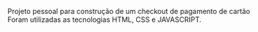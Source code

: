 Projeto pessoal para construção de um checkout de pagamento de cartão
Foram utilizadas as tecnologias HTML, CSS e JAVASCRIPT.
